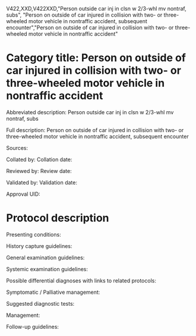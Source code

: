 V422,XXD,V422XXD,"Person outside car inj in clsn w 2/3-whl mv nontraf, subs", "Person on outside of car injured in collision with two- or three-wheeled motor vehicle in nontraffic accident, subsequent encounter","Person on outside of car injured in collision with two- or three-wheeled motor vehicle in nontraffic accident"
# Category title: Person on outside of car injured in collision with two- or three-wheeled motor vehicle in nontraffic accident

Abbreviated description: Person outside car inj in clsn w 2/3-whl mv nontraf, subs

Full description: Person on outside of car injured in collision with two- or three-wheeled motor vehicle in nontraffic accident, subsequent encounter

Sources:

Collated by:
Collation date:

Reviewed by:
Review date:

Validated by:
Validation date:

Approval UID:

# Protocol description

Presenting conditions:

History capture guidelines:

General examination guidelines:

Systemic examination guidelines:

Possible differential diagnoses with links to related protocols:

Symptomatic / Palliative management:

Suggested diagnostic tests:

Management:

Follow-up guidelines:
